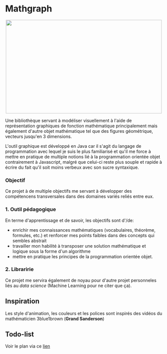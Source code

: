 # Mathgraph
<p align="center">
	<img src="res/sample.gif" width="500" height="300"/>
</p>

Une bibliothèque servant à modéliser visuellement à l'aide de représentation graphiques de fonction mathématique principalement mais également d'autre objet mathématique tel que des figures géométrique, vecteurs jusqu'en 3 dimensions.

L'outil graphique est développé en Java car il s'agit du langage de programmation avec lequel je suis le plus familiarisé et qu'il me force à mettre en pratique de multiple notions lié à la programmation orientée objet contrairement à Javascript, malgré que celui-ci reste plus souple et rapide à écrire du fait qu'il soit moins verbeux avec son sucre syntaxique.

### Objectif
Ce projet à de multiple objectifs me servant à développer des compétencens transversales dans des domaines variés reliés entre eux.

### 1. Outil pédagogique
En terme d'apprentissage et de savoir, les objectifs sont d'/de: 
- enrichir mes connaissances mathématiques (vocabulaires, théorème, formules, etc.) et renforcer mes points faibles dans des concepts qui sembles abstrait
- travailler mon habilité à transposer une solution mathématique et logique sous la forme d'un algorithme
- mettre en pratique les principes de la programmation orientée objet.

### 2. Libraririe
Ce projet me servira également de noyau pour d'autre projet personneles liés au _data science_ (Machine Learning pour ne citer que ça).

## Inspiration
Les style d'animation, les couleurs et les polices sont inspirés des vidéos du mathématicien 3blue1brown (__Grand Sanderson__)

## Todo-list
Voir le plan via ce [lien](https://github.com/lemarcque/mathgraph/blob/master/todolist.md)
